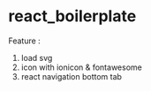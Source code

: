 # react_boilerplate

Feature :
1. load svg
2. icon with ionicon & fontawesome
3. react navigation bottom tab
